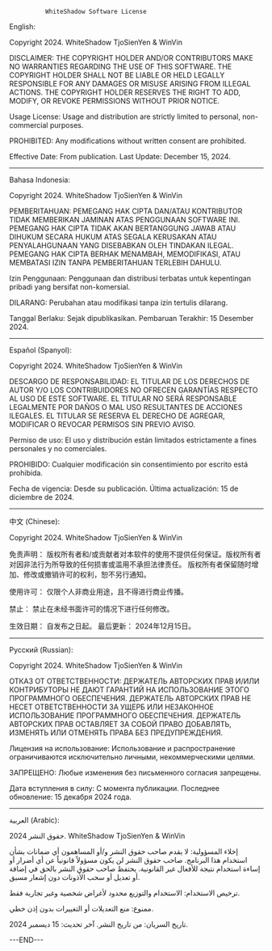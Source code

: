 


              WhiteShadow Software License

English:

Copyright 2024. WhiteShadow TjoSienYen & WinVin

DISCLAIMER:
THE COPYRIGHT HOLDER AND/OR CONTRIBUTORS MAKE NO WARRANTIES REGARDING THE USE OF THIS SOFTWARE. THE COPYRIGHT HOLDER SHALL NOT BE LIABLE OR HELD LEGALLY RESPONSIBLE FOR ANY DAMAGES OR MISUSE ARISING FROM ILLEGAL ACTIONS.
THE COPYRIGHT HOLDER RESERVES THE RIGHT TO ADD, MODIFY, OR REVOKE PERMISSIONS WITHOUT PRIOR NOTICE.

Usage License:
Usage and distribution are strictly limited to personal, non-commercial purposes.

PROHIBITED:
Any modifications without written consent are prohibited.

Effective Date: From publication.
Last Update: December 15, 2024.


---

Bahasa Indonesia:

Copyright 2024. WhiteShadow TjoSienYen & WinVin

PEMBERITAHUAN:
PEMEGANG HAK CIPTA DAN/ATAU KONTRIBUTOR TIDAK MEMBERIKAN JAMINAN ATAS PENGGUNAAN SOFTWARE INI. PEMEGANG HAK CIPTA TIDAK AKAN BERTANGGUNG JAWAB ATAU DIHUKUM SECARA HUKUM ATAS SEGALA KERUSAKAN ATAU PENYALAHGUNAAN YANG DISEBABKAN OLEH TINDAKAN ILEGAL.
PEMEGANG HAK CIPTA BERHAK MENAMBAH, MEMODIFIKASI, ATAU MEMBATASI IZIN TANPA PEMBERITAHUAN TERLEBIH DAHULU.

Izin Penggunaan:
Penggunaan dan distribusi terbatas untuk kepentingan pribadi yang bersifat non-komersial.

DILARANG:
Perubahan atau modifikasi tanpa izin tertulis dilarang.

Tanggal Berlaku: Sejak dipublikasikan.
Pembaruan Terakhir: 15 Desember 2024.


---

Español (Spanyol):

Copyright 2024. WhiteShadow TjoSienYen & WinVin

DESCARGO DE RESPONSABILIDAD:
EL TITULAR DE LOS DERECHOS DE AUTOR Y/O LOS CONTRIBUIDORES NO OFRECEN GARANTÍAS RESPECTO AL USO DE ESTE SOFTWARE. EL TITULAR NO SERÁ RESPONSABLE LEGALMENTE POR DAÑOS O MAL USO RESULTANTES DE ACCIONES ILEGALES.
EL TITULAR SE RESERVA EL DERECHO DE AGREGAR, MODIFICAR O REVOCAR PERMISOS SIN PREVIO AVISO.

Permiso de uso:
El uso y distribución están limitados estrictamente a fines personales y no comerciales.

PROHIBIDO:
Cualquier modificación sin consentimiento por escrito está prohibida.

Fecha de vigencia: Desde su publicación.
Última actualización: 15 de diciembre de 2024.


---

中文 (Chinese):

Copyright 2024. WhiteShadow TjoSienYen & WinVin

免责声明：
版权所有者和/或贡献者对本软件的使用不提供任何保证。版权所有者对因非法行为所导致的任何损害或滥用不承担法律责任。
版权所有者保留随时增加、修改或撤销许可的权利，恕不另行通知。

使用许可：
仅限个人非商业用途，且不得进行商业传播。

禁止：
禁止在未经书面许可的情况下进行任何修改。

生效日期： 自发布之日起。
最后更新： 2024年12月15日。


---

Русский (Russian):

Copyright 2024. WhiteShadow TjoSienYen & WinVin

ОТКАЗ ОТ ОТВЕТСТВЕННОСТИ:
ДЕРЖАТЕЛЬ АВТОРСКИХ ПРАВ И/ИЛИ КОНТРИБУТОРЫ НЕ ДАЮТ ГАРАНТИЙ НА ИСПОЛЬЗОВАНИЕ ЭТОГО ПРОГРАММНОГО ОБЕСПЕЧЕНИЯ. ДЕРЖАТЕЛЬ АВТОРСКИХ ПРАВ НЕ НЕСЕТ ОТВЕТСТВЕННОСТИ ЗА УЩЕРБ ИЛИ НЕЗАКОННОЕ ИСПОЛЬЗОВАНИЕ ПРОГРАММНОГО ОБЕСПЕЧЕНИЯ.
ДЕРЖАТЕЛЬ АВТОРСКИХ ПРАВ ОСТАВЛЯЕТ ЗА СОБОЙ ПРАВО ДОБАВЛЯТЬ, ИЗМЕНЯТЬ ИЛИ ОТМЕНЯТЬ ПРАВА БЕЗ ПРЕДУПРЕЖДЕНИЯ.

Лицензия на использование:
Использование и распространение ограничиваются исключительно личными, некоммерческими целями.

ЗАПРЕЩЕНО:
Любые изменения без письменного согласия запрещены.

Дата вступления в силу: С момента публикации.
Последнее обновление: 15 декабря 2024 года.


---

العربية (Arabic):

حقوق النشر 2024. WhiteShadow TjoSienYen & WinVin

إخلاء المسؤولية:
لا يقدم صاحب حقوق النشر و/أو المساهمون أي ضمانات بشأن استخدام هذا البرنامج. صاحب حقوق النشر لن يكون مسؤولاً قانونياً عن أي أضرار أو إساءة استخدام نتيجة للأفعال غير القانونية.
يحتفظ صاحب حقوق النشر بالحق في إضافة أو تعديل أو سحب الأذونات دون إشعار مسبق.

ترخيص الاستخدام:
الاستخدام والتوزيع محدود لأغراض شخصية وغير تجارية فقط.

ممنوع:
منع التعديلات أو التغييرات بدون إذن خطي.

تاريخ السريان: من تاريخ النشر.
آخر تحديث: 15 ديسمبر 2024.


---END---
